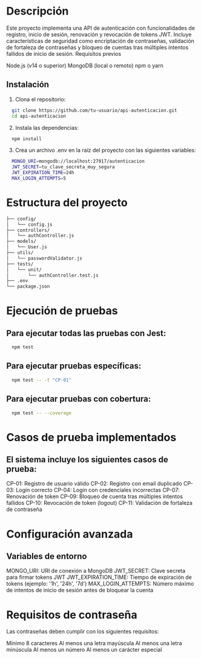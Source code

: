 # Descripción
Este proyecto implementa una API de autenticación con funcionalidades de registro, inicio de sesión, renovación y revocación de tokens JWT. Incluye características de seguridad como encriptación de contraseñas, validación de fortaleza de contraseñas y bloqueo de cuentas tras múltiples intentos fallidos de inicio de sesión.
Requisitos previos

Node.js (v14 o superior)
MongoDB (local o remoto)
npm o yarn

## Instalación

1. Clona el repositorio:
```bash
  git clone https://github.com/tu-usuario/api-autenticacion.git
  cd api-autenticacion
```
2. Instala las dependencias:
```bash
  npm install
```
3. Crea un archivo .env en la raíz del proyecto con las siguientes variables:
```bash
  MONGO_URI=mongodb://localhost:27017/autenticacion
  JWT_SECRET=tu_clave_secreta_muy_segura
  JWT_EXPIRATION_TIME=24h
  MAX_LOGIN_ATTEMPTS=5
```
# Estructura del proyecto
```bash
├── config/
│   └── config.js
├── controllers/
│   └── authController.js
├── models/
│   └── User.js
├── utils/
│   └── passwordValidator.js
├── tests/
│   └── unit/
│       └── authController.test.js
├── .env
└── package.json
```
# Ejecución de pruebas
## Para ejecutar todas las pruebas con Jest:
```bash
  npm test
```
## Para ejecutar pruebas específicas:
```bash
  npm test -- -t "CP-01"
```
## Para ejecutar pruebas con cobertura:
```bash
  npm test -- --coverage
```

# Casos de prueba implementados
## El sistema incluye los siguientes casos de prueba:

CP-01: Registro de usuario válido
CP-02: Registro con email duplicado
CP-03: Login correcto
CP-04: Login con credenciales incorrectas
CP-07: Renovación de token
CP-09: Bloqueo de cuenta tras múltiples intentos fallidos
CP-10: Revocación de token (logout)
CP-11: Validación de fortaleza de contraseña

# Configuración avanzada
## Variables de entorno

MONGO_URI: URI de conexión a MongoDB
JWT_SECRET: Clave secreta para firmar tokens JWT
JWT_EXPIRATION_TIME: Tiempo de expiración de tokens (ejemplo: '1h', '24h', '7d')
MAX_LOGIN_ATTEMPTS: Número máximo de intentos de inicio de sesión antes de bloquear la cuenta

# Requisitos de contraseña
Las contraseñas deben cumplir con los siguientes requisitos:

Mínimo 8 caracteres
Al menos una letra mayúscula
Al menos una letra minúscula
Al menos un número
Al menos un carácter especial